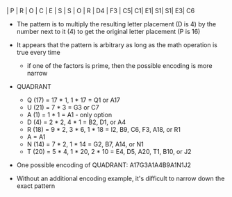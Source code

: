 | P  | R  | O | C | E | S | S | O | R
| D4 | F3 | C5| C1| E1| S1| S1| E3| C6

- The pattern is to multiply the resulting letter placement (D is 4) by the number next to it (4)
to get the original letter placement (P is 16)
- It appears that the pattern is arbitrary as long as the math operation is true every time
    - if one of the factors is prime, then the possible encoding is more narrow
- QUADRANT
    - Q (17) = 17 * 1, 1 * 17 = Q1 or A17
    - U (21) = 7 * 3 = G3 or C7
    - A (1) = 1 * 1 = A1 - only option
    - D (4) = 2 * 2, 4 * 1 = B2, D1, or A4
    - R (18) = 9 * 2, 3 * 6, 1 * 18 = I2, B9, C6, F3, A18, or R1
    - A = A1
    - N (14) = 7 * 2, 1 * 14 = G2, B7, A14, or N1
    - T (20) = 5 * 4, 1 * 20, 2 * 10 = E4, D5, A20, T1, B10, or J2

- One possible encoding of QUADRANT: A17G3A1A4B9A1N1J2
- Without an additional encoding example, it's difficult to narrow down the exact pattern